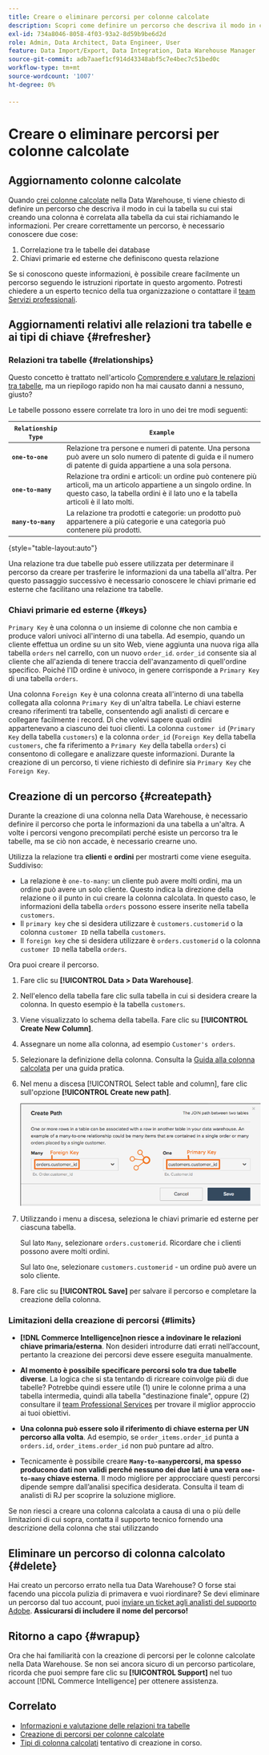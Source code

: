 ```yaml
---
title: Creare o eliminare percorsi per colonne calcolate
description: Scopri come definire un percorso che descriva il modo in cui la tabella su cui stai creando una colonna è correlata alla tabella da cui stai estraendo le informazioni.
exl-id: 734a8046-8058-4f03-93a2-8d59b9be6d2d
role: Admin, Data Architect, Data Engineer, User
feature: Data Import/Export, Data Integration, Data Warehouse Manager
source-git-commit: adb7aaef1cf914d43348abf5c7e4bec7c51bed0c
workflow-type: tm+mt
source-wordcount: '1007'
ht-degree: 0%

---
```


# Creare o eliminare percorsi per colonne calcolate

## Aggiornamento colonne calcolate

Quando [crei colonne calcolate](../data-warehouse-mgr/creating-calculated-columns.md) nella Data Warehouse, ti viene chiesto di definire un percorso che descriva il modo in cui la tabella su cui stai creando una colonna è correlata alla tabella da cui stai richiamando le informazioni. Per creare correttamente un percorso, è necessario conoscere due cose:

1. Correlazione tra le tabelle dei database
1. Chiavi primarie ed esterne che definiscono questa relazione

Se si conoscono queste informazioni, è possibile creare facilmente un percorso seguendo le istruzioni riportate in questo argomento. Potresti chiedere a un esperto tecnico della tua organizzazione o contattare il [team Servizi professionali](https://experienceleague.adobe.com/docs/commerce-knowledge-base/kb/troubleshooting/miscellaneous/mbi-service-policies.html).

## Aggiornamenti relativi alle relazioni tra tabelle e ai tipi di chiave {#refresher}

### Relazioni tra tabelle {#relationships}

Questo concetto è trattato nell&#39;articolo [Comprendere e valutare le relazioni tra tabelle](../../data-analyst/data-warehouse-mgr/table-relationships.md), ma un riepilogo rapido non ha mai causato danni a nessuno, giusto?

Le tabelle possono essere correlate tra loro in uno dei tre modi seguenti:

| **`Relationship Type`** | **`Example`** |
|-----|-----|
| **`one-to-one`** | Relazione tra persone e numeri di patente. Una persona può avere un solo numero di patente di guida e il numero di patente di guida appartiene a una sola persona. |
| **`one-to-many`** | Relazione tra ordini e articoli: un ordine può contenere più articoli, ma un articolo appartiene a un singolo ordine. In questo caso, la tabella ordini è il lato uno e la tabella articoli è il lato molti. |
| **`many-to-many`** | La relazione tra prodotti e categorie: un prodotto può appartenere a più categorie e una categoria può contenere più prodotti. |

{style="table-layout:auto"}

Una relazione tra due tabelle può essere utilizzata per determinare il percorso da creare per trasferire le informazioni da una tabella all&#39;altra. Per questo passaggio successivo è necessario conoscere le chiavi primarie ed esterne che facilitano una relazione tra tabelle.

### Chiavi primarie ed esterne {#keys}

`Primary Key` è una colonna o un insieme di colonne che non cambia e produce valori univoci all&#39;interno di una tabella. Ad esempio, quando un cliente effettua un ordine su un sito Web, viene aggiunta una nuova riga alla tabella `orders` nel carrello, con un nuovo `order_id`. `order_id` consente sia al cliente che all&#39;azienda di tenere traccia dell&#39;avanzamento di quell&#39;ordine specifico. Poiché l&#39;ID ordine è univoco, in genere corrisponde a `Primary Key` di una tabella `orders`.

Una colonna `Foreign Key` è una colonna creata all&#39;interno di una tabella collegata alla colonna `Primary Key` di un&#39;altra tabella. Le chiavi esterne creano riferimenti tra tabelle, consentendo agli analisti di cercare e collegare facilmente i record. Dì che volevi sapere quali ordini appartenevano a ciascuno dei tuoi clienti. La colonna `customer id` (`Primary Key` della tabella `customers`) e la colonna `order_id` (`Foreign Key` della tabella `customers`, che fa riferimento a `Primary Key` della tabella `orders`) ci consentono di collegare e analizzare queste informazioni. Durante la creazione di un percorso, ti viene richiesto di definire sia `Primary Key` che `Foreign Key`.

## Creazione di un percorso {#createpath}

Durante la creazione di una colonna nella Data Warehouse, è necessario definire il percorso che porta le informazioni da una tabella a un&#39;altra. A volte i percorsi vengono precompilati perché esiste un percorso tra le tabelle, ma se ciò non accade, è necessario crearne uno.

Utilizza la relazione tra **clienti** e **ordini** per mostrarti come viene eseguita. Suddiviso:

* La relazione è `one-to-many`: un cliente può avere molti ordini, ma un ordine può avere un solo cliente. Questo indica la direzione della relazione o il punto in cui creare la colonna calcolata. In questo caso, le informazioni della tabella `orders` possono essere inserite nella tabella `customers`.
* Il `primary key` che si desidera utilizzare è `customers.customerid` o la colonna `customer ID` nella tabella `customers`.
* Il `foreign key` che si desidera utilizzare è `orders.customerid` o la colonna `customer ID` nella tabella `orders`.

Ora puoi creare il percorso.

1. Fare clic su **[!UICONTROL Data > Data Warehouse]**.
1. Nell&#39;elenco della tabella fare clic sulla tabella in cui si desidera creare la colonna. In questo esempio è la tabella `customers`.
1. Viene visualizzato lo schema della tabella. Fare clic su **[!UICONTROL Create New Column]**.
1. Assegnare un nome alla colonna, ad esempio `Customer's orders`.
1. Selezionare la definizione della colonna. Consulta la [Guida alla colonna calcolata](../data-warehouse-mgr/creating-calculated-columns.md) per una guida pratica.
1. Nel menu a discesa [!UICONTROL Select table and column], fare clic sull&#39;opzione **[!UICONTROL Create new path]**.

   ![Creazione di percorsi per colonne calcolate modali](../../assets/Creating_Paths_modal.png)

1. Utilizzando i menu a discesa, seleziona le chiavi primarie ed esterne per ciascuna tabella.

   Sul lato `Many`, selezionare `orders.customerid`. Ricordare che i clienti possono avere molti ordini.

   Sul lato `One`, selezionare `customers.customerid` - un ordine può avere un solo cliente.

1. Fare clic su **[!UICONTROL Save]** per salvare il percorso e completare la creazione della colonna.

### Limitazioni della creazione di percorsi {#limits}

* **[!DNL Commerce Intelligence]non riesce a indovinare le relazioni chiave primaria/esterna**. Non desideri introdurre dati errati nell’account, pertanto la creazione dei percorsi deve essere eseguita manualmente.

* **Al momento è possibile specificare percorsi solo tra due tabelle diverse**. La logica che si sta tentando di ricreare coinvolge più di due tabelle? Potrebbe quindi essere utile (1) unire le colonne prima a una tabella intermedia, quindi alla tabella &quot;destinazione finale&quot;, oppure (2) consultare il [team Professional Services](https://experienceleague.adobe.com/docs/commerce-knowledge-base/kb/troubleshooting/miscellaneous/mbi-service-policies.html) per trovare il miglior approccio ai tuoi obiettivi.

* **Una colonna può essere solo il riferimento di chiave esterna per UN percorso alla volta**. Ad esempio, se `order_items.order_id` punta a `orders.id`, `order_items.order_id` non può puntare ad altro.

* Tecnicamente è possibile creare **`Many-to-many`percorsi, ma spesso producono dati non validi perché nessuno dei due lati è una vera `one-to-many` chiave esterna**. Il modo migliore per approcciare questi percorsi dipende sempre dall’analisi specifica desiderata. Consulta il team di analisti di RJ per scoprire la soluzione migliore.

Se non riesci a creare una colonna calcolata a causa di una o più delle limitazioni di cui sopra, contatta il supporto tecnico fornendo una descrizione della colonna che stai utilizzando

## Eliminare un percorso di colonna calcolato {#delete}

Hai creato un percorso errato nella tua Data Warehouse? O forse stai facendo una piccola pulizia di primavera e vuoi riordinare? Se devi eliminare un percorso dal tuo account, puoi [inviare un ticket agli analisti del supporto Adobe](../../guide-overview.md#Submitting-a-Support-Ticket). **Assicurarsi di includere il nome del percorso!**

## Ritorno a capo {#wrapup}

Ora che hai familiarità con la creazione di percorsi per le colonne calcolate nella Data Warehouse. Se non sei ancora sicuro di un percorso particolare, ricorda che puoi sempre fare clic su **[!UICONTROL Support]** nel tuo account [!DNL Commerce Intelligence] per ottenere assistenza.

## Correlato

* [Informazioni e valutazione delle relazioni tra tabelle](../data-warehouse-mgr/table-relationships.md)
* [Creazione di percorsi per colonne calcolate](../data-warehouse-mgr/create-paths-calc-columns.md)
* [Tipi di colonna calcolati](../data-warehouse-mgr/calc-column-types.md) tentativo di creazione in corso.
